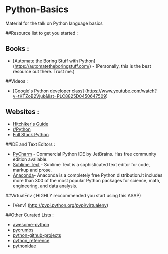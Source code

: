 # Python-Basics
Material for the talk on Python language basics


##Resource list to get you started :  

## Books :
* [Automate the Boring Stuff with Python] (https://automatetheboringstuff.com/) - (Personally, this is the best resource out there. Trust me.)

##Videos :
* [Google's Python developer class] (https://www.youtube.com/watch?v=tKTZoB2Vjuk&list=PLC8825D0450647509)

## Websites : 
* [Hitchiker's Guide ](http://docs.python-guide.org/en/latest/)
* [r/Python](https://www.reddit.com/r/python)
* [Full Stack Python](http://www.fullstackpython.com/)

##IDE and Text Editors : 
* [PyCharm](https://www.jetbrains.com/pycharm/) - Commercial Python IDE by JetBrains. Has free community edition available.
* [Sublime Text](http://www.sublimetext.com/) - Sublime Text is a sophisticated text editor for code, markup and prose.
* [Anaconda](https://www.continuum.io/downloads)-  Anaconda is a completely free Python distribution.It includes more than 300 of the most popular Python packages for science, math, engineering, and data analysis. 

##VirtualEnv ( HIGHLY reccommended you start using this ASAP) 
* [Venv] (http://pypi.python.org/pypi/virtualenv)

##Other Curated Lists  : 
* [awesome-python](https://raw.githubusercontent.com/vinta/awesome-python/)
* [pycrumbs](https://github.com/kirang89/pycrumbs/blob/master/pycrumbs.md)
* [python-github-projects](https://github.com/checkcheckzz/python-github-projects)
* [python_reference](https://github.com/rasbt/python_reference)
* [pythonidae](https://github.com/svaksha/pythonidae)
    
